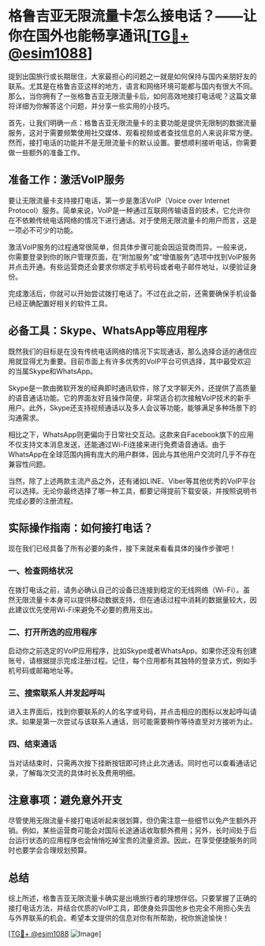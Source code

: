 # 格鲁吉亚无限流量卡怎么接电话？——让你在国外也能畅享通讯[[TG💪+ @esim1088](https://t.me/s/esim1088)]

提到出国旅行或长期居住，大家最担心的问题之一就是如何保持与国内亲朋好友的联系。尤其是在格鲁吉亚这样的地方，语言和网络环境可能都与国内有很大不同。那么，当你拥有了一张格鲁吉亚无限流量卡后，如何高效地接打电话呢？这篇文章将详细为你解答这个问题，并分享一些实用的小技巧。

首先，让我们明确一点：格鲁吉亚无限流量卡的主要功能是提供无限制的数据流量服务，这对于需要频繁使用社交媒体、观看视频或者查找信息的人来说非常方便。然而，接打电话的功能并不是无限流量卡的默认设置。要想顺利接听电话，你需要做一些额外的准备工作。

## 准备工作：激活VoIP服务

要让无限流量卡支持接打电话，第一步是激活VoIP（Voice over Internet Protocol）服务。简单来说，VoIP是一种通过互联网传输语音的技术，它允许你在不依赖传统电话网络的情况下进行通话。对于使用无限流量卡的用户而言，这是一项必不可少的功能。

激活VoIP服务的过程通常很简单，但具体步骤可能会因运营商而异。一般来说，你需要登录到你的账户管理页面，在“附加服务”或“增值服务”选项中找到VoIP服务并点击开通。有些运营商还会要求你绑定手机号码或者电子邮件地址，以便验证身份。

完成激活后，你就可以开始尝试拨打电话了。不过在此之前，还需要确保手机设备已经正确配置好相关的软件工具。

## 必备工具：Skype、WhatsApp等应用程序

既然我们的目标是在没有传统电话网络的情况下实现通话，那么选择合适的通信应用就显得尤为重要。目前市面上有许多优秀的VoIP平台可供选择，其中最受欢迎的当属Skype和WhatsApp。

Skype是一款由微软开发的经典即时通讯软件，除了文字聊天外，还提供了高质量的语音通话功能。它的界面友好且操作简便，非常适合初次接触VoIP技术的新手用户。此外，Skype还支持视频通话以及多人会议等功能，能够满足多种场景下的沟通需求。

相比之下，WhatsApp则更偏向于日常社交互动。这款来自Facebook旗下的应用不仅支持文本消息发送，还能通过Wi-Fi连接来进行免费语音通话。由于WhatsApp在全球范围内拥有庞大的用户群体，因此与其他用户交流时几乎不存在兼容性问题。

当然，除了上述两款主流产品之外，还有诸如LINE、Viber等其他优秀的VoIP平台可以选择。无论你最终选择了哪一种工具，都要记得提前下载安装，并按照说明书完成必要的注册流程。

## 实际操作指南：如何接打电话？

现在我们已经具备了所有必要的条件，接下来就来看看具体的操作步骤吧！

### 一、检查网络状况
在拨打电话之前，请务必确认自己的设备已连接到稳定的无线网络（Wi-Fi）。虽然无限流量卡本身可以提供移动数据支持，但在通话过程中消耗的数据量较大，因此建议优先使用Wi-Fi来避免不必要的费用支出。

### 二、打开所选的应用程序
启动你之前选定的VoIP应用程序，比如Skype或者WhatsApp。如果你还没有创建账号，请根据提示完成注册过程。记住，每个应用都有其独特的登录方式，例如手机号码或邮箱地址等。

### 三、搜索联系人并发起呼叫
进入主界面后，找到你要联系的人的名字或号码，并点击相应的图标以发起呼叫请求。如果是第一次尝试与该联系人通话，则可能需要稍作等待直至对方接听为止。

### 四、结束通话
当对话结束时，只需再次按下挂断按钮即可终止此次通话。同时也可以查看通话记录，了解每次交流的具体时长及费用明细。

## 注意事项：避免意外开支

尽管使用无限流量卡接打电话听起来很划算，但仍需注意一些细节以免产生额外开销。例如，某些运营商可能会对国际长途通话收取额外费用；另外，长时间处于后台运行状态的应用程序也会悄悄吃掉宝贵的流量资源。因此，在享受便捷服务的同时也要学会合理规划预算。

## 总结

综上所述，格鲁吉亚无限流量卡确实是出境旅行者的理想伴侣。只要掌握了正确的接打电话方法，并结合优质的VoIP工具，即使身处异国他乡也完全不用担心失去与外界联系的机会。希望本文提供的信息对你有所帮助，祝你旅途愉快！

[[TG💪+ @esim1088](https://t.me/s/esim1088) ![Image](https://i.postimg.cc/4NQfJmqS/Snipaste-2025-05-13-00-14-12.png)]